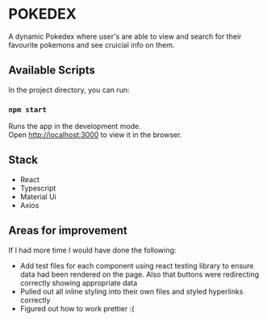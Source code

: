 # POKEDEX

A dynamic Pokedex where user's are able to view and search for their favourite pokemons and see cruicial info on them.

## Available Scripts

In the project directory, you can run:

### `npm start`

Runs the app in the development mode.\
Open [http://localhost:3000](http://localhost:3000) to view it in the browser.


## Stack

- React
- Typescript
- Material Ui
- Axios


## Areas for improvement

If I had more time I would have done the following:

- Add test files for each component using react testing library to ensure data had been rendered on the page. Also that buttons were redirecting correctly showing appropriate data
- Pulled out all inline styling into their own files and styled hyperlinks correctly
- Figured out how to work prettier :(
